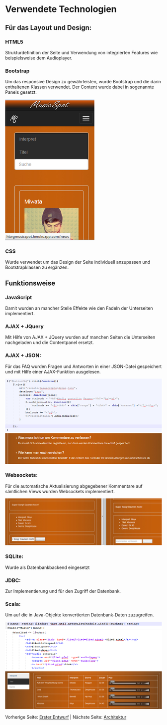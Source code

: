 # Verwendete Technologien

## Für das Layout und Design:

### HTML5
Strukturdefinition der Seite und Verwendung von integrierten Features wie beispielsweise dem Audioplayer.

### Bootstrap

Um das responsive Design zu gewährleisten, wurde Bootstrap und die darin enthaltenen Klassen verwendet. Der Content wurde dabei in sogenannte Panels gesetzt.

![1.responsive.png](/Docu/responsive.PNG)

### CSS

Wurde verwendet um das Design der Seite individuell anzupassen und Bootstrapklassen zu ergänzen.


## Funktionsweise

### JavaScript

Damit wurden an mancher Stelle Effekte wie den FadeIn der Unterseiten implementiert.

### AJAX + JQuery

Mit Hilfe von AJAX + JQuery wurden auf manchen Seiten die Unterseiten nachgeladen und die Contentpanel ersetzt.

### AJAX + JSON:

Für das FAQ wurden Fragen und Antworten in einer JSON-Datei gespeichert und mit Hilfe einer AJAX-Funktion ausgelesen.

![1.json.png](/Docu/json2.PNG)
![2.json2.png](/Docu/json.PNG)

### Websockets:

Für die automatische Aktualisierung abgegebener Kommentare auf sämtlichen Views wurden Websockets implementiert.

![1.websockets.png](/Docu/websockets.PNG)

### SQLite:

Wurde als Datenbankbackend eingesetzt

### JDBC:

Zur Implementierung und für den Zugriff der Datenbank.

### Scala:

Um auf die in Java-Objekte konvertierten Datenbank-Daten zuzugreifen.

![1.scala.png](/Docu/scala2.PNG)
![2.scala.png](/Docu/scala.PNG)
![3.scala.png](/Docu/datenbankscala.PNG)



Vorherige Seite: [Erster Entwurf](/Docu/Idee_Entwurf.md) | Nächste Seite: [Architektur](/Docu/Architektur.md)
